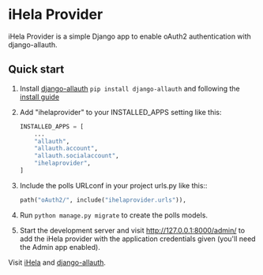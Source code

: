 iHela Provider
==============

iHela Provider is a simple Django app to enable oAuth2 authentication with django-allauth.

Quick start
-----------
1. Install [django-allauth](https://github.com/pennersr/django-allauth)
    `pip install django-allauth` and following the [install guide](https://django-allauth.readthedocs.io/en/latest/installation.html)
1. Add "ihelaprovider" to your INSTALLED_APPS setting like this:

    ```python
    INSTALLED_APPS = [
        ...
        "allauth",
        "allauth.account",
        "allauth.socialaccount",
        "ihelaprovider",
    ]
    ```

2. Include the polls URLconf in your project urls.py like this::

    ```python
    path("oAuth2/", include("ihelaprovider.urls")),
    ```

3. Run `python manage.py migrate` to create the polls models.

4. Start the development server and visit http://127.0.0.1:8000/admin/
   to add the iHela provider with the application credentials given (you'll need the Admin app enabled).

Visit [iHela](https://ihela.online) and [django-allauth](https://github.com/pennersr/django-allauth).
